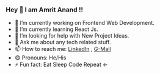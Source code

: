 ### Hey 👋 I am Amrit Anand !!

- 🔭 I’m currently working on Frontend Web Development.
- 🌱 I’m currently learning React Js.
- 🤔 I’m looking for help with New Project Ideas. 
- 💬 Ask me about any tech related stuff.
- 📫 How to reach me: [LinkedIn](https://www.linkedin.com/in/amrit-anand-579728159/) , [G-Mail](amritanand8271@gmail.com)
- 😄 Pronouns: He/His
- ⚡ Fun fact: Eat Sleep Code Repeat <-
